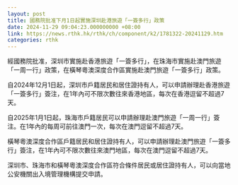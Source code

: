 ```yaml
---
layout: post
title: 國務院批准下月1日起實施深圳赴港旅遊「一簽多行」政策
date: 2024-11-29 09:04:23.000000000 +08:00
link: https://news.rthk.hk/rthk/ch/component/k2/1781322-20241129.htm
categories: rthk
---
```


經國務院批准，深圳市實施赴香港旅遊「一簽多行」，在珠海市實施赴澳門旅遊「一周一行」政策，在橫琴粵澳深度合作區實施赴澳門旅遊「一簽多行」政策。

自2024年12月1日起，深圳市戶籍居民和居住證持有人，可以申請辦理赴香港旅遊「一簽多行」簽注，在1年內可不限次數往來香港地區，每次在香港逗留不超過7天。

自2025年1月1日起，珠海市戶籍居民可以申請辦理赴澳門旅遊「一周一行」簽注。在1年內的每周可前往澳門一次，每次在澳門逗留不超過7天。

橫琴粵澳深度合作區戶籍居民和居住證持有人，可以申請辦理赴澳門旅遊「一簽多行」簽注，在1年內可不限次數往來澳門地區，每次在澳門逗留不超過7天。

深圳市、珠海市和橫琴粵澳深度合作區符合條件居民或居住證持有人，可以向當地公安機關出入境管理機構提交申請。
